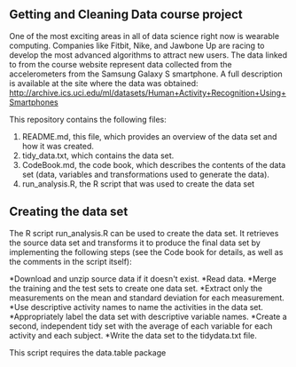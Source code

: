 ## Getting and Cleaning Data course project
One of the most exciting areas in all of data science right now is wearable computing.
Companies like Fitbit, Nike, and Jawbone Up are racing to develop the most advanced 
algorithms to attract new users. The data linked to from the course website represent 
data collected from the accelerometers from the Samsung Galaxy S smartphone. 
A full description is available at the site where the data was obtained:
  http://archive.ics.uci.edu/ml/datasets/Human+Activity+Recognition+Using+Smartphones

This repository contains the following files:
  
1. README.md, this file, which provides an overview of the data set and how it was created.
2. tidy_data.txt, which contains the data set.
3. CodeBook.md, the code book, which describes the contents of the data set (data, variables and transformations used to generate the data).
4. run_analysis.R, the R script that was used to create the data set

## Creating the data set

The R script run_analysis.R can be used to create the data set. It retrieves the source
data set and transforms it to produce the final data set by implementing the following 
steps (see the Code book for details, as well as the comments in the script itself):
  
*Download and unzip source data if it doesn't exist.
*Read data.
*Merge the training and the test sets to create one data set.
*Extract only the measurements on the mean and standard deviation for each measurement.
*Use descriptive activity names to name the activities in the data set.
*Appropriately label the data set with descriptive variable names.
*Create a second, independent tidy set with the average of each variable for each activity and each subject.
*Write the data set to the tidydata.txt file.

This script requires the data.table package



